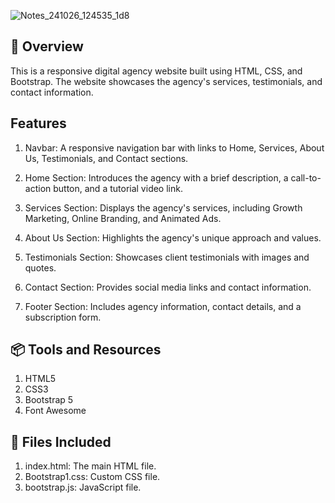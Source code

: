 ![Notes_241026_124535_1d8](https://github.com/user-attachments/assets/2f54c724-ac17-4e02-bf47-d9d8f6c8312f)


## 💫 Overview 

This is a responsive digital agency website built using HTML, CSS, and Bootstrap. The website showcases the agency's services, testimonials, and contact information.



## Features

1. Navbar: A responsive navigation bar with links to Home, Services, About Us, Testimonials, and Contact sections.

2. Home Section: Introduces the agency with a brief description, a call-to-action button, and a tutorial video link.

3. Services Section: Displays the agency's services, including Growth Marketing, Online Branding, and Animated Ads.

4. About Us Section: Highlights the agency's unique approach and values.

5. Testimonials Section: Showcases client testimonials with images and quotes.

6. Contact Section: Provides social media links and contact information.

7. Footer Section: Includes agency information, contact details, and a subscription form.


## 📦 Tools and Resources 

1. HTML5
2. CSS3
3. Bootstrap 5
4. Font Awesome


## 📃 Files Included

1. index.html: The main HTML file.
2. Bootstrap1.css: Custom CSS file.
3. bootstrap.js: JavaScript file.

